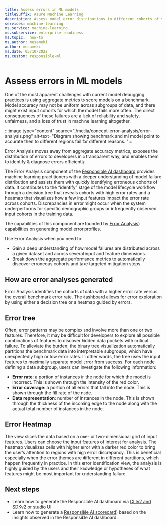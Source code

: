 ```yaml
---
title: Assess errors in ML models 
titleSuffix: Azure Machine Learning
description: Assess model error distributions in different cohorts of your dataset with the Responsible AI dashboard's integration of Error Analysis.
services: machine-learning
ms.service: machine-learning
ms.subservice: enterprise-readiness
ms.topic:  how-to
ms.author: mesameki
author: mesameki
ms.date: 05/10/2022
ms.custom: responsible-ml
---
```

# Assess errors in ML models

One of the most apparent challenges with current model debugging practices is using aggregate metrics to score models on a benchmark. Model accuracy may not be uniform across subgroups of data, and there might exist input cohorts for which the model fails more often. The direct consequences of these failures are a lack of reliability and safety, unfairness, and a loss of trust in machine learning altogether.

:::image type="content" source="./media/concept-error-analysis/error-analysis.png" alt-text="Diagram showing benchmark and ml model point to accurate then to different regions fail for different reasons. ":::

Error Analysis moves away from aggregate accuracy metrics, exposes the distribution of errors to developers in a transparent way, and enables them to identify & diagnose errors efficiently.

The Error Analysis component of the [Responsible AI dashboard](concept-responsible-ai-dashboard.md) provides machine learning practitioners with a deeper understanding of model failure distribution and assists them with quickly identifying erroneous cohorts of data. It contributes to the “identify” stage of the model lifecycle workflow through a decision tree that reveals cohorts with high error rates and a heatmap that visualizes how a few input features impact the error rate across cohorts. Discrepancies in error might occur when the system underperforms for specific demographic groups or infrequently observed input cohorts in the training data.

The capabilities of this component are founded by [Error Analysis](https://erroranalysis.ai/)) capabilities on generating model error profiles.  

Use Error Analysis when you need to:

- Gain a deep understanding of how model failures are distributed across a given dataset and across several input and feature dimensions.
- Break down the aggregate performance metrics to automatically discover erroneous cohorts and take targeted mitigation steps.

## How are error analyses generated

Error Analysis identifies the cohorts of data with a higher error rate versus the overall benchmark error rate. The dashboard allows for error exploration by using either a decision tree or a heatmap guided by errors.

## Error tree

Often, error patterns may be complex and involve more than one or two features. Therefore, it may be difficult for developers to explore all possible combinations of features to discover hidden data pockets with critical failure. To alleviate the burden, the binary tree visualization automatically partitions the benchmark data into interpretable subgroups, which have unexpectedly high or low error rates. In other words, the tree uses the input features to maximally separate model error from success. For each node defining a data subgroup, users can investigate the following information:

- **Error rate**: a portion of instances in the node for which the model is incorrect. This is shown through the intensity of the red color.
- **Error coverage**: a portion of all errors that fall into the node. This is shown through the fill rate of the node.
- **Data representation**: number of instances in the node. This is shown through the thickness of the incoming edge to the node along with the actual total number of instances in the node.

## Error Heatmap

The view slices the data based on a one- or two-dimensional grid of input features. Users can choose the input features of interest for analysis. The heatmap visualizes cells with higher error with a darker red color to bring the user’s attention to regions with high error discrepancy. This is beneficial especially when the error themes are different in different partitions, which happen frequently in practice. In this error identification view, the analysis is highly guided by the users and their knowledge or hypotheses of what features might be most important for understanding failure.

## Next steps

- Learn how to generate the Responsible AI dashboard via [CLIv2 and SDKv2](how-to-responsible-ai-dashboard-sdk-cli.md) or [studio UI ](how-to-responsible-ai-dashboard-ui.md)
- Learn how to generate a [Responsible AI scorecard](how-to-responsible-ai-scorecard.md)) based on the insights observed in the Responsible AI dashboard.